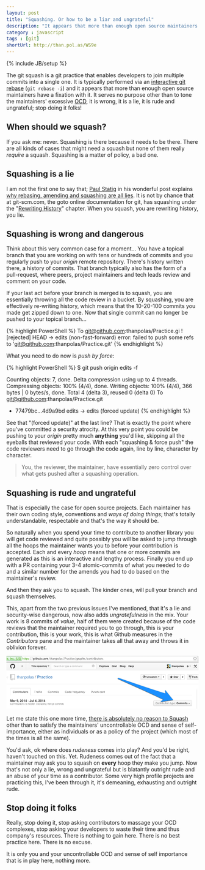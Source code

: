 ```yaml
---
layout: post
title: "Squashing. Or how to be a liar and ungrateful"
description: "It appears that more than enough open source maintainers have a fixation with git squashing. It serves no purpose other than to tone the maintainers' excessive OCD, it is wrong, it is a lie, it is rude and ungrateful; stop doing it folks!"
category : javascript
tags : [git]
shortUrl: http://than.pol.as/WS9e
---
```

{% include JB/setup %}

The git squash is a git practice that enables developers to join multiple commits into a single one. It is typically performed via an [interactive git rebase](http://gitready.com/advanced/2009/02/10/squashing-commits-with-rebase.html) (`git rebase -i`) and it appears that more than enough open source maintainers have a fixation with it. It serves no purpose other than to tone the maintainers' excessive [OCD](http://en.wikipedia.org/wiki/Obsessive%E2%80%93compulsive_disorder), it is wrong, it is a lie, it is rude and ungrateful; stop doing it folks!

## When should we squash?

If you ask me: never. Squashing is there because it needs to be there. There are all kinds of cases that might need a squash but none of them really *require* a squash. Squashing is a matter of policy, a bad one.

## Squashing is a lie

I am not the first one to say that; [Paul Statig](http://www.twitter.com/pjstadig) in his wonderful post explains [why rebasing, amending and squashing are all lies](http://paul.stadig.name/2010/12/thou-shalt-not-lie-git-rebase-ammend.html). It is not by chance that at git-scm.com, the goto online documentation for git, has squashing under the "[Rewriting History](http://git-scm.com/book/en/Git-Tools-Rewriting-History)" chapter. When you squash, you are rewriting history, you lie.

## Squashing is wrong and dangerous

Think about this very common case for a moment... You have a topical branch that you are working on with tens or hundreds of commits and you regularly push to your *origin* remote repository. There's history written there, a history of commits. That branch typically also has the form of a pull-request, where peers, project maintainers and tech leads review and comment on your code.

If your last act before your branch is merged is to squash, you are essentially throwing all the code review in a bucket. By squashing, you are effectively re-writing history, which means that the 10-20-100 commits you made get zipped down to one. Now that single commit can no longer be pushed to your topical branch...

{% highlight PowerShell %}
To git@github.com:thanpolas/Practice.gi
 ! [rejected]        HEAD -> edits (non-fast-forward)
error: failed to push some refs to 'git@github.com:thanpolas/Practice.git'
{% endhighlight %}

What you need to do now is *push by force*:

{% highlight PowerShell %}
$ git push origin edits -f

Counting objects: 7, done.
Delta compression using up to 4 threads.
Compressing objects: 100% (4/4), done.
Writing objects: 100% (4/4), 366 bytes | 0 bytes/s, done.
Total 4 (delta 3), reused 0 (delta 0)
To git@github.com:thanpolas/Practice.git
 + 77479bc...4d9a9bd edits -> edits (forced update)
{% endhighlight %}

See that "(forced update)" at the last line? That is exactly the point where you've committed a security atrocity. At this very point you could be pushing to your *origin* pretty much **anything** you'd like, skipping all the eyeballs that reviewed your code. With each "squashing & force push" the code reviewers need to go through the code again, line by line, character by character.

> You, the reviewer, the maintainer, have essentially zero control over what gets pushed after a squashing operation.

## Squashing is rude and ungrateful

That is especially the case for open source projects. Each maintainer has their own coding style, conventions and *ways of doing things*; that's totally understandable, respectable and that's the way it should be.

So naturally when you spend your time to contribute to another library you will get code reviewed and quite possibly you will be asked to jump through all the hoops the maintainer wants you to before your contribution is accepted. Each and every *hoop* means that one or more commits are generated as this is an interactive and lengthy process. Finally you end up with a PR containing your 3-4 atomic-commits of what you needed to do and a similar number for the amends you had to do based on the maintainer's review.

And then they ask you to squash. The kinder ones, will pull your branch and squash themselves.

This, apart from the two previous issues I've mentioned, that it's a lie and security-wise dangerous, now also adds *ungratefulness* in the mix. Your work is 8 commits of *value*, half of them were created because of the code reviews that the maintainer required you to go through, this is your contribution, this is your work, this is what Github measures in the *Contributors* pane and the maintainer takes all that away and throws it in oblivion forever.

![Github Contribution Type](/assets/blogimg/github-contribution-type.png)

Let me state this one more time, [there is absolutely no reason to Squash](https://news.ycombinator.com/item?id=7648237) other than to satisfy the maintainers' uncontrollable OCD and sense of self-importance, either as individuals or as a policy of the project (which most of the times is all the same).

You'd ask, ok where does *rudeness* comes into play? And you'd be right, haven't touched on this. Yet. Rudeness comes out of the fact that a maintainer may ask you to squash on **every** hoop they make you jump. Now that's not only a lie, wrong and ungrateful but is blatantly outright rude and an abuse of your time as a contributor. Some very high profile projects are practicing this, I've been through it, it's demeaning, exhausting and outright rude.

## Stop doing it folks

Really, stop doing it, stop asking contributors to massage your OCD complexes, stop asking your developers to waste their time and thus company's resources. There is nothing to gain here. There is no best practice here. There is no excuse.

It is only you and your uncontrollable OCD and sense of self importance that is in play here, nothing more.


